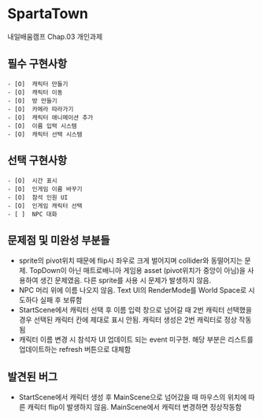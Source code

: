 # SpartaTown
 내일배움캠프 Chap.03 개인과제

 

## 필수 구현사항
    - [O]  캐릭터 만들기
    - [O]  캐릭터 이동
    - [O]  방 만들기
    - [O]  카메라 따라가기
    - [O]  캐릭터 애니메이션 추가
    - [O]  이름 입력 시스템
    - [O]  캐릭터 선택 시스템



## 선택 구현사항
    - [O]  시간 표시
    - [O]  인게임 이름 바꾸기
    - [O]  참석 인원 UI
    - [O]  인게임 캐릭터 선택
    - [ ]  NPC 대화





## 문제점 및 미완성 부분들
- sprite의 pivot위치 때문에 flip시 좌우로 크게 벌어지며 collider와 동떨어지는 문제.
   TopDown이 아닌 매트로배니아 게임용 asset (pivot위치가 중앙이 아님)을 사용하여 생긴 문제였음.
   다른 sprite를 사용 시 문제가 발생하지 않음.
- NPC 머리 위에 이름 나오지 않음.
   Text UI의 RenderMode를 World Space로 시도하다 실패 후 보류함
- StartScene에서 캐릭터 선택 후 이름 입력 창으로 넘어갈 때 2번 캐릭터 선택했을 경우 선택된 캐릭터 칸에 제대로 표시 안됨.
  캐릭터 생성은 2번 캐릭터로 정상 작동됨
- 캐릭터 이름 변경 시 참석자 UI 업데이트 되는 event 미구현. 해당 부분은 리스트를 업데이트하는 refresh 버튼으로 대체함


## 발견된 버그
- StartScene에서 캐릭터 생성 후 MainScene으로 넘어갔을 때 마우스의 위치에 따른 캐릭터 flip이 발생하지 않음.
  MainScene에서 캐릭터 변경하면 정상작동함

